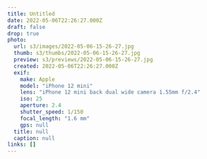 ```yaml
---
title: Untitled
date: 2022-05-06T22:26:27.000Z
draft: false
drop: true
photo:
  url: s3/images/2022-05-06-15-26-27.jpg
  thumb: s3/thumbs/2022-05-06-15-26-27.jpg
  preview: s3/previews/2022-05-06-15-26-27.jpg
  created: 2022-05-06T22:26:27.000Z
  exif:
    make: Apple
    model: "iPhone 12 mini"
    lens: "iPhone 12 mini back dual wide camera 1.55mm f/2.4"
    iso: 25
    aperture: 2.4
    shutter_speed: 1/150
    focal_length: "1.6 mm"
    gps: null
  title: null
  caption: null
links: []
---
```


